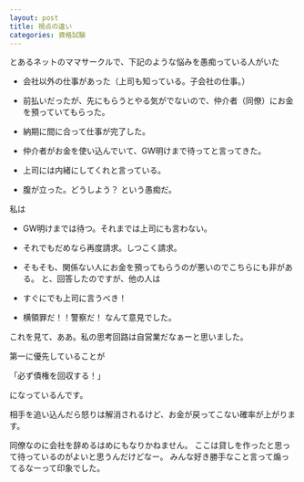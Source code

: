 ```yaml
---
layout: post
title: 視点の違い
categories: 資格試験
---
```


とあるネットのママサークルで、下記のような悩みを愚痴っている人がいた
* 会社以外の仕事があった（上司も知っている。子会社の仕事。）

* 前払いだったが、先にもらうとやる気がでないので、仲介者（同僚）にお金を預っていてもらった。
* 納期に間に合って仕事が完了した。
* 仲介者がお金を使い込んでいて、GW明けまで待ってと言ってきた。
* 上司には内緒にしてくれと言っている。
* 腹が立った。どうしよう？
という愚痴だ。

私は

* GW明けまでは待つ。それまでは上司にも言わない。
* それでもだめなら再度請求。しつこく請求。
* そもそも、関係ない人にお金を預ってもらうのが悪いのでこちらにも非がある。
と、回答したのですが、他の人は

* すぐにでも上司に言うべき！
* 横領罪だ！！警察だ！
なんて意見でした。

これを見て、ああ。私の思考回路は自営業だなぁーと思いました。

第一に優先していることが

「必ず債権を回収する！」

になっているんです。

相手を追い込んだら怒りは解消されるけど、お金が戻ってこない確率が上がります。

同僚なのに会社を辞めるはめにもなりかねません。
ここは貸しを作ったと思って待っているのがよいと思うんだけどなー。
みんな好き勝手なこと言って煽ってるなーって印象でした。
